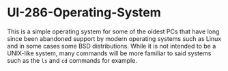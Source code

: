 # UI-286-Operating-System
This is a simple operating system for some of the oldest PCs that have long since been abandoned support by modern operating systems such as Linux and in some cases some BSD distributions. While it is not intended to be a UNIX-like system, many commands will be more familiar to said systems such as the `ls` and `cd` commands for example. 
